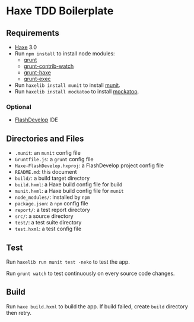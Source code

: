 Haxe TDD Boilerplate
====================

## Requirements ##

- [Haxe](http://haxe.org/) 3.0
- Run `npm install` to install node modules:
	- [grunt](http://gruntjs.com/)
	- [grunt-contrib-watch](https://github.com/gruntjs/grunt-contrib-watch)
	- [grunt-haxe](https://github.com/Fintan/grunt-haxe)
	- [grunt-exec](https://github.com/jharding/grunt-exec)
- Run `haxelib install munit` to install [munit](http://lib.haxe.org/p/munit).
- Run `haxelib install mockatoo` to install [mockatoo](http://lib.haxe.org/p/mockatoo).

### Optional ###

- [FlashDevelop](http://www.flashdevelop.org/) IDE

## Directories and Files ##

- `.munit`: an `munit` config file
- `Gruntfile.js`: a `grunt` config file
- `Haxe-FlashDevelop.hxproj`: a FlashDevelop project config file
- `README.md`: this document
- `build/`: a build target directory
- `build.hxml`: a Haxe build config file for build
- `munit.hxml`: a Haxe build config file for `munit`
- `node_modules/`: installed by `npm`
- `package.json`: a `npm` config file
- `report/`: a test report directory
- `src/`: a source directory
- `test/`: a test suite directory
- `test.hxml`: a test config file

## Test ##

Run `haxelib run munit test -neko` to test the app.

Run `grunt watch` to test continuously on every source code changes.

## Build ##

Run `haxe build.hxml` to build the app. If build failed, create `build` directory then retry.
